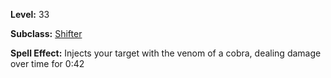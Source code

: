 <!-- TITLE: Spell: Cobra Venom -->
<!-- SUBTITLE:  -->

**Level:** 33

**Subclass:** [Shifter](shifter)

**Spell Effect:** Injects your target with the venom of a cobra, dealing damage over time for 0:42